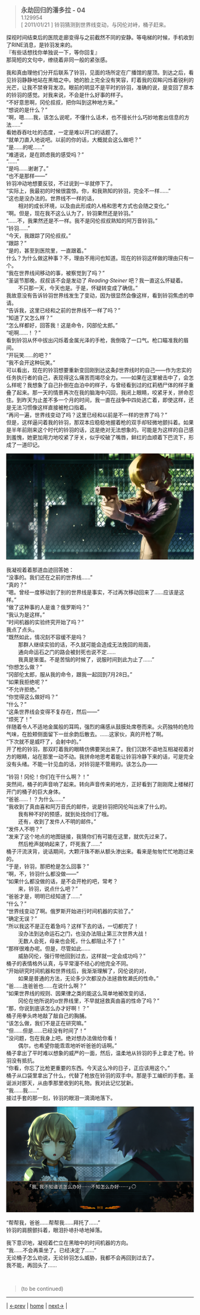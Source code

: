 > <big> **永劫回归的潘多拉 - 04** </big>  
> 1.129954  
> [ 2011/01/21 ] 铃羽猜测到世界线变动，与冈伦对峙，桶子赶来。

探视时间结束后的医院走廊变得与之前截然不同的安静。等电梯的时候，手机收到了RINE消息，是铃羽发来的。  
『有些话想找你单独说一下，等你回复』  
那简短的文句中，缭绕着非同一般的紧张感。  

我和真由理他们分开后联系了铃羽，见面的场所定在广播馆的屋顶。到达之后，看见铃羽静静地站在黑暗之中。她的脸上完全没有笑容，盯着我的双眸闪烁着锐利的光芒，让我不禁脊背发凉。眼前的明显不是平时的铃羽，准确的说，是变回了原本的铃羽的感觉。对我来说，不会是什么好事的样子。  
“不好意思啊，冈伦叔叔，把你叫到这种地方来。”  
“想说的是什么？”  
“啊，嗯……我，该怎么说呢，不懂什么话术，也不擅长什么巧妙地套出信息的方法……”  
看她吞吞吐吐的态度，一定是难以开口的话题了。  
“就单刀直入地说吧。以前的你的话，大概就会这么做吧？”  
“是……的呢……”  
“难道说，是在顾虑我的感受吗？”  
“……”  
“是吗……谢谢了。”  
“也不是那样——”  
铃羽冲动地想要反驳，不过说到一半就停下了。  
“实际上，我最初的时候很震惊。你，和我熟知的铃羽，完全不一样……”  
“这也是没办法的。世界线不一样的话，  
&emsp;&emsp; 相对的成长环境，以及由此形成的人格和思考方式也会随之变化。”  
“啊。但是，现在我不这么认为了，铃羽果然还是铃羽。”  
“……不，我果然还是不一样。我不是冈伦叔叔熟知的阿万音铃羽。”  
“铃羽……”  
“今天，我跟踪了冈伦叔叔。”  
“跟踪？”  
“是的，甚至到医院里，一直跟着。”  
什么？为什么做这种事？不，理由不用问也知道。现在的铃羽这样做的理由只有一个。  
“我在世界线间移动的事，被察觉到了吗？”  
“圣诞节那晚，叔叔该不会是发动了 *Reading·Steiner* 吧？我一直这么怀疑着。  
&emsp;&emsp; 不只那一天，今天也是。于是，怀疑转变成了确信。”  
我故意没有告诉铃羽世界线发生了变动，因为很显然会像这样，看到铃羽焦虑的申请。  
“告诉我，这里已经和之前的世界线不一样了吗？”  
“知道了又怎么样？”  
“怎么样都好，回答我！这是命令，冈部伦太郎。”  
“呃啊……！？”  
看到铃羽从怀中拔出闪烁着金属光泽的手枪，我倒吸了一口气。枪口瞄准我的眉间。  
“开玩笑……的吧？”  
“我不会开这种玩笑。”  
可以看出，现在的铃羽想要重新变回刚到达这条β世界线时的自己——作为忠实的任务执行者的自己，表现得这么痛苦而竭尽全力。——如果在这里被击中了，会怎么样呢？我想象了自己扑倒在血泊中的样子，与曾经看到过的红莉栖尸体的样子重叠了起来。那一天的情景再次在我的脑海中闪回，我闭上眼睛，咬紧牙关，拼命忍住。到昨天为止差不多一个月的时间，我一直在战争中四处逃亡着，即使这样，还是无法习惯像这样直接被枪口指着。  
“再问一遍，世界线变动了吗？这里已经和以前是不一样的世界了吗？”  
但是，这样逼问着我的铃羽，那双本应稳稳地握着枪的双手却轻微地颤抖着。如果是半年前刚来这个时代的铃羽的话，这是绝对无法想象的。可能是为这样的自己感到羞愧，她更加用力地咬紧了牙关，似乎咬破了嘴唇，鲜红的血顺着下巴流下，形成了一道印记。  

![](../pics/046.png)

我凝视着着那道血迹回答她：  
“没事的。我们还在之前的世界线……”  
“真的？”  
“嗯。曾经一度移动到了别的世界线是事实，不过再次移动回来了……应该是这样。”  
“做了这种事的人是谁？俄罗斯吗？”  
“我认为是这样。”  
“时间机器的实验终究开始了吗？”  
我点了点头。  
“既然如此，情况刻不容缓不是吗？  
&emsp;&emsp; 那群人继续实验的话，不久就可能会造成无法挽回的局面，  
&emsp;&emsp; 通向命运石之门的路会被封死也说不定……  
&emsp;&emsp; 我真是笨蛋。不是苦恼的时候了，说服时间到此为止了……”  
“你想怎么做？”  
“冈部伦太郎，服从我的命令，跟我一起回到7月28日。”  
“如果我拒绝呢？”  
“不允许拒绝。”  
“你觉得这么做好吗？”  
“什么？”  
“这条世界线会变得不复存在，然后——”  
“烦死了！”  
伴随着令人不适地金属般的耳鸣，强烈的痛感从鼓膜处席卷而来。火药独特的危险气味，在脸颊侧面留下一丝余韵后散去。……这家伙，真的开枪了啊。  
“下次就不是威吓了，会射中的。”  
开了枪的铃羽，那双盯着我的眼睛仿佛要哭出来了。我们沉默不语地互相凝视着对方的眼睛，站在那里一动不动。我拼命地思考着能让铃羽冷静下来的话，可是完全没有头绪。不能一针见血的话，对铃羽是不管用的。该怎么办——

“铃羽！冈伦！你们在干什么啊？！”  
突然间，桶子的声音响了起来。转向声音传来的地方，正好看到了刚刚爬上楼梯打开门的桶子的巨大身体。  
“爸爸……！？为什么……”  
“我收到了真由喜和阿万音氏的邮件，说是铃羽把冈伦叫出来了什么的。  
&emsp;&emsp; 我有种不好的预感，就到处找你们了哦。  
&emsp;&emsp; 还有，收到了发件人不明的邮件。”  
“发件人不明？”  
“发来了这个地点的地图链接，我猜你们有可能在这里，就优先过来了。  
&emsp;&emsp; 然后枪声就响起来了，吓死我了……”  
桶子汗流浃背，说话期间，大颗汗珠不断从额头渗出来。看来是匆匆忙忙地跑过来的。  
“于是，铃羽，那把枪是怎么回事？”  
“啊，不，铃羽什么都没做——”  
“如果什么都没做的话，是不会开枪的吧，常考？  
&emsp;&emsp; 来，铃羽，说点什么吧？”  
“爸爸才是，明明已经知道了……”  
“什么？”  
“世界线变动了啊。俄罗斯开始进行时间机器的实验了。”  
“确定无误？”  
“所以我这不是正在着急吗？这样下去的话，一切都完了！  
&emsp;&emsp; 没办法到达命运石之门，也没办法阻止第三次世界大战！  
&emsp;&emsp; 无数人会死，母亲也会死，什么都阻止不了！”  
“那样很难办呢。但是，尽管如此……  
&emsp;&emsp; 威胁冈伦，强行带他回到过去，这样就一定会成功吗？”  
桶子的表情格外认真，与平常漫不经心的他完全不同。  
“开始研究时间机器和世界线后，我渐渐理解了，冈伦说的对，  
&emsp;&emsp; 如果是普通的方法，无论多少次都没办法拯救牧濑氏的性命。”  
“爸……连爸爸也……在说什么啊？”  
“如果世界线的规则、因果律之类的能这么简单地被改变的话，  
&emsp;&emsp; 冈伦在他所说的α世界线里，不早就拯救真由喜的性命了吗？”  
“那，你说到底该怎么办才好啊！？”  
桶子用拳头咚地敲了敲自己的胸脯。  
“该怎么做，我们不是正在研究嘛。”  
“但……但是……已经没有时间了！”  
“没问题，包在我身上吧。绝对想办法做给你看！  
&emsp;&emsp; 偶尔，也希望你能乖乖地听听爸爸的话啊。”  
桶子拿出了平时难以想象的威严的一面，然后，温柔地从铃羽的手上拿走了枪。铃羽没有抵抗。  
“你看，你忘了比枪更重要的东西。今天这么冷的日子，正应该用这个。”  
桶子从口袋里拿出了什么，代替了枪放在铃羽的双手中。那是手工编织的手套。圣诞派对那天，从由季那里收到的礼物。我对此记忆犹新。  
“我……我……”  
接过手套的那一刻，铃羽的眼泪一滴滴地落下。  

![](../pics/047.png)

“帮帮我，爸爸……帮帮我……拜托了……”  
铃羽的肩膀颤抖着，眼泪扑哧扑哧地掉落。

我下意识地，凝视着伫立在黑暗中的时间机器的方向。  
“我……不会再乘坐了。已经决定了……”  
无论桶子怎么劝说，无论铃羽怎么威胁，我都不会再回到过去了。  
我不能，再回头了……  


<br/>

> (to be continued)
---

| [←prev](./0030) | [home](../../) | [next→](./0032) |
